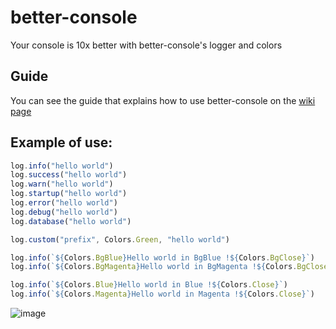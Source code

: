 # better-console
Your console is 10x better with better-console's logger and colors

## Guide
You can see the guide that explains how to use better-console on the [wiki page](https://github.com/fluxbot-eu/better-console/wiki/Guide)

## Example of use:

```javascript
log.info("hello world")
log.success("hello world")
log.warn("hello world")
log.startup("hello world")
log.error("hello world")
log.debug("hello world")
log.database("hello world")

log.custom("prefix", Colors.Green, "hello world")

log.info(`${Colors.BgBlue}Hello world in BgBlue !${Colors.BgClose}`)
log.info(`${Colors.BgMagenta}Hello world in BgMagenta !${Colors.BgClose}`)

log.info(`${Colors.Blue}Hello world in Blue !${Colors.Close}`)
log.info(`${Colors.Magenta}Hello world in Magenta !${Colors.Close}`)
```

![image](https://github.com/fluxbot-eu/better-console/assets/106913620/8451278b-4712-48ae-b8da-e24735752986)
